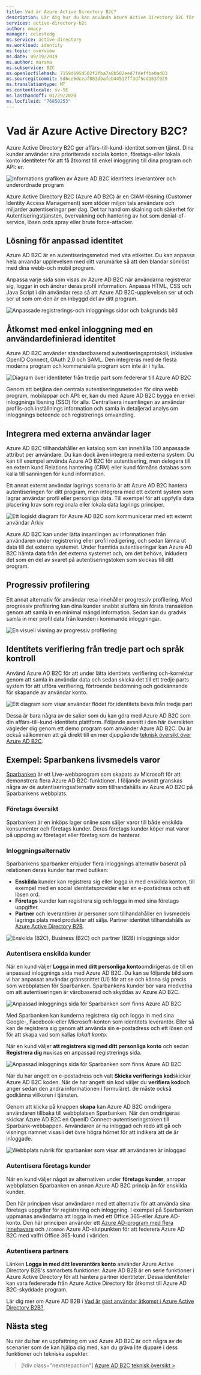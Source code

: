 ```yaml
---
title: Vad är Azure Active Directory B2C?
description: Lär dig hur du kan använda Azure Active Directory B2C för att stödja externa identiteter i dina program, inklusive sociala inloggningar med Facebook, Google och andra identitets leverantörer.
services: active-directory-b2c
author: mmacy
manager: celestedg
ms.service: active-directory
ms.workload: identity
ms.topic: overview
ms.date: 09/19/2019
ms.author: marsma
ms.subservice: B2C
ms.openlocfilehash: 7159d695d502f2fba7a8b502eed7fdeffbe0ad03
ms.sourcegitcommit: 5d6ce6dceaf883dbafeb44517ff3df5cd153f929
ms.translationtype: MT
ms.contentlocale: sv-SE
ms.lasthandoff: 01/29/2020
ms.locfileid: "76850253"
---
```

# <a name="what-is-azure-active-directory-b2c"></a>Vad är Azure Active Directory B2C?

Azure Active Directory B2C ger affärs-till-kund-identitet som en tjänst. Dina kunder använder sina prioriterade sociala konton, företags-eller lokala konto identiteter för att få åtkomst till enkel inloggning till dina program och API: er.

![Informations grafiken av Azure AD B2C identitets leverantörer och underordnade program](./media/overview/azureadb2c-overview.png)

Azure Active Directory B2C (Azure AD B2C) är en CIAM-lösning (Customer Identity Access Management) som stöder miljon tals användare och miljarder autentiseringar per dag. Det tar hand om skalning och säkerhet för Autentiseringstjänsten, övervakning och hantering av hot som denial-of-service, lösen ords spray eller brute force-attacker.

## <a name="custom-branded-identity-solution"></a>Lösning för anpassad identitet

Azure AD B2C är en autentiseringsmetod med vita etiketter. Du kan anpassa hela användar upplevelsen med ditt varumärke så att den blandar sömlöst med dina webb-och mobil program.

Anpassa varje sida som visas av Azure AD B2C när användarna registrerar sig, loggar in och ändrar deras profil information. Anpassa HTML, CSS och Java Script i din användar resa så att Azure AD B2C-upplevelsen ser ut och ser ut som om den är en inbyggd del av ditt program.

![Anpassade registrerings-och inloggnings sidor och bakgrunds bild](./media/overview/sign-in-small.png)

## <a name="single-sign-on-access-with-a-user-provided-identity"></a>Åtkomst med enkel inloggning med en användardefinierad identitet

Azure AD B2C använder standardbaserad autentiseringsprotokoll, inklusive OpenID Connect, OAuth 2,0 och SAML. Den integreras med de flesta moderna program och kommersiella program som inte är i hylla.

![Diagram över identiteter från tredje part som federerar till Azure AD B2C](./media/overview/scenario-singlesignon.png)

Genom att betjäna den centrala autentiseringsmetoden för dina webb program, mobilappar och API: er, kan du med Azure AD B2C bygga en enkel inloggnings lösning (SSO) för alla. Centralisera insamlingen av användar profils-och inställnings information och samla in detaljerad analys om inloggnings beteende och registrerings omvandling.

## <a name="integrate-with-external-user-stores"></a>Integrera med externa användar lager

Azure AD B2C tillhandahåller en katalog som kan innehålla 100 anpassade attribut per användare. Du kan dock även integrera med externa system. Du kan till exempel använda Azure AD B2C för autentisering, men delegera till en extern kund Relations hantering (CRM) eller kund förmåns databas som källa till sanningen för kund information.

Ett annat externt användar lagrings scenario är att Azure AD B2C hantera autentiseringen för ditt program, men integrera med ett externt system som lagrar användar profil eller personliga data. Till exempel för att uppfylla data placering krav som regionala eller lokala data lagrings principer.

![Ett logiskt diagram för Azure AD B2C som kommunicerar med ett externt användar Arkiv](./media/overview/scenario-remoteprofile.png)

Azure AD B2C kan under lätta insamlingen av informationen från användaren under registrering eller profil redigering, och sedan lämna ut data till det externa systemet. Under framtida autentiseringar kan Azure AD B2C hämta data från det externa systemet och, om det behövs, inkludera det som en del av svaret på autentiseringstoken som skickas till ditt program.

## <a name="progressive-profiling"></a>Progressiv profilering

Ett annat alternativ för användar resa innehåller progressiv profilering. Med progressiv profilering kan dina kunder snabbt slutföra sin första transaktion genom att samla in en minimal mängd information. Sedan kan du gradvis samla in mer profil data från kunden i kommande inloggningar.

![En visuell visning av progressiv profilering](./media/overview/scenario-progressive.png)

## <a name="third-party-identity-verification-and-proofing"></a>Identitets verifiering från tredje part och språk kontroll

Använd Azure AD B2C för att under lätta identitets verifiering och-korrektur genom att samla in användar data och sedan skicka det till ett tredje parts system för att utföra verifiering, förtroende bedömning och godkännande för skapande av användar konto.

![Ett diagram som visar användar flödet för identitets bevis från tredje part](./media/overview/scenario-idproofing.png)

Dessa är bara några av de saker som du kan göra med Azure AD B2C som din affärs-till-kund-identitets plattform. Följande avsnitt i den här översikten vägleder dig genom ett demo program som använder Azure AD B2C. Du är också välkommen att gå direkt till en mer djupgående [teknisk översikt över Azure AD B2C](technical-overview.md).

## <a name="example-woodgrove-groceries"></a>Exempel: Sparbankens livsmedels varor

[Sparbanken][woodgrove] är ett Live-webbprogram som skapats av Microsoft för att demonstrera flera Azure AD B2C-funktioner. I följande avsnitt granskas några av de autentiseringsalternativ som tillhandahålls av Azure AD B2C på Sparbankens webbplats.

### <a name="business-overview"></a>Företags översikt

Sparbanken är en inköps lager online som säljer varor till både enskilda konsumenter och företags kunder. Deras företags kunder köper mat varor på uppdrag av företaget eller företag som de hanterar.

### <a name="sign-in-options"></a>Inloggningsalternativ

Sparbankens sparbanker erbjuder flera inloggnings alternativ baserat på relationen deras kunder har med butiken:

* **Enskilda** kunder kan registrera sig eller logga in med enskilda konton, till exempel med en social identitetsprovider eller en e-postadress och ett lösen ord.
* **Företags** kunder kan registrera sig och logga in med sina företags uppgifter.
* **Partner** och leverantörer är personer som tillhandahåller en livsmedels lagrings plats med produkter att sälja. Partner identitet tillhandahålls av [Azure Active Directory B2B](../active-directory/b2b/what-is-b2b.md).

![Enskilda (B2C), Business (B2C) och partner (B2B) inloggnings sidor](./media/overview/woodgrove-overview.png)

### <a name="authenticate-individual-customers"></a>Autentisera enskilda kunder

När en kund väljer **Logga in med ditt personliga konto**omdirigeras de till en anpassad inloggnings sida med Azure AD B2C. Du kan se följande bild som vi har anpassat användar gränssnittet (UI) för att se och känna sig precis som webbplatsen för Sparbanken. Sparbankens kunder bör vara medvetna om att autentiseringen är värdbaserad och skyddas av Azure AD B2C.

![Anpassad inloggnings sida för Sparbanken som finns Azure AD B2C](./media/overview/sign-in.png)

Med Sparbanken kan kunderna registrera sig och logga in med sina Google-, Facebook-eller Microsoft-konton som identitets leverantör. Eller så kan de registrera sig genom att använda sin e-postadress och ett lösen ord för att skapa vad som kallas *lokalt konto*.

När en kund väljer **att registrera sig med ditt personliga konto** och sedan **Registrera dig nu**visas en anpassad registrerings sida.

![Anpassad inloggnings sida för Sparbanken som finns Azure AD B2C](./media/overview/sign-up.png)

När du har angett en e-postadress och valt **Skicka verifierings kod**skickar Azure AD B2C koden. När de har angett sin kod väljer du **verifiera kod**och anger sedan den andra informationen i formuläret. de måste också godkänna villkoren i tjänsten.

Genom att klicka på knappen **skapa** kan Azure AD B2C omdirigera användaren tillbaka till webbplatsen Sparbanken. När den omdirigeras skickar Azure AD B2C en OpenID Connect-autentiseringstoken till Sparbank-webbappen. Användaren är nu inloggad och redo att gå och visnings namnet visas i det övre högra hörnet för att indikera att de är inloggade.

![Webbplats rubrik för sparbanker som visar att användaren är inloggad](./media/overview/signed-in-individual.png)

### <a name="authenticate-business-customers"></a>Autentisera företags kunder

När en kund väljer något av alternativen under **företags kunder**, anropar webbplatsen Sparbanken en annan Azure AD B2C princip än för enskilda kunder.

Den här principen visar användaren med ett alternativ för att använda sina företags uppgifter för registrering och inloggning. I exempel på Sparbanken uppmanas användarna att logga in med ett Office 365-eller Azure AD-konto. Den här principen använder ett [Azure AD-program med flera innehavare](../active-directory/develop/howto-convert-app-to-be-multi-tenant.md) och `/common` Azure AD-slutpunkten för att federera Azure AD B2C med valfri Office 365-kund i världen.

### <a name="authenticate-partners"></a>Autentisera partners

Länken **Logga in med ditt leverantörs konto** använder Azure Active Directory B2B's samarbets funktioner. Azure AD B2B är en serie funktioner i Azure Active Directory för att hantera partner identiteter. Dessa identiteter kan vara federerade från Azure Active Directory för åtkomst till Azure AD B2C-skyddade program.

Lär dig mer om Azure AD B2B i [Vad är gäst användar åtkomst i Azure Active Directory B2B?](../active-directory/b2b/what-is-b2b.md).

<!-- UNCOMMENT WHEN REPO IS UPDATED WITH LATEST DEMO CODE
### Sample code

If you'd like to jump right into the code to see how the WoodGrove Groceries application is built, you can find the repository on GitHub:

[Azure-Samples/active-directory-external-identities-woodgrove-demo][woodgrove-repo] (GitHub)
-->

## <a name="next-steps"></a>Nästa steg

Nu när du har en uppfattning om vad Azure AD B2C är och några av de scenarier som de kan hjälpa dig med, kan du gräva lite djupare i dess funktioner och tekniska aspekter.

> [!div class="nextstepaction"]
> [Azure AD B2C teknisk översikt >](technical-overview.md)

<!-- LINKS - External -->
[woodgrove]: https://aka.ms/ciamdemo
[woodgrove-repo]: https://github.com/Azure-Samples/active-directory-external-identities-woodgrove-demo
